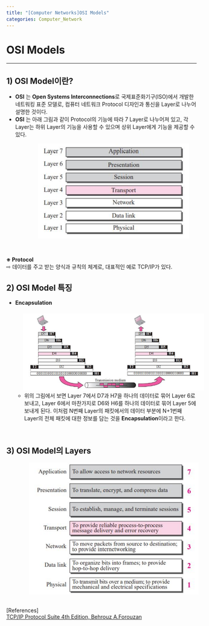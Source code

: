 ```yaml
---
title: "[Computer Networks]OSI Models"
categories: Computer_Network
---
```

# OSI Models
<hr>

## 1) OSI Model이란?
+ **OSI** 는 **Open Systems Interconnections**로 국제표준화기구(ISO)에서 개발한 네트워킹 표준 모델로, 컴퓨터 네트워크 Protocol 디자인과 통신을 Layer로 나누어 설명한 것이다. 
+ **OSI** 는 아래 그림과 같이 Protocol의 기능에 따라 7 Layer로 나누어져 있고, 각 Layer는 하위 Layer의 기능을 사용할 수 있으며 상위 Layer에게 기능을 제공할 수 있다. <br>
  <img src="/assets/images/OSI Image.JPG"  style="margin-left:60px; margin-top:15px; width:400px">
<br>

**※ Protocol**<br>
⇨ 데이터를 주고 받는 양식과 규칙의 체계로, 대표적인 예로 TCP/IP가 있다.
<br>

## 2) OSI Model 특징
+ **Encapsulation**
    <img src="/assets/images/OSI Encapsulation.JPG" style="margin-left:20px; margin-top:20px;">
    + 위의 그림에서 보면 Layer 7에서 D7과 H7을 하나의 데이터로 묶어 Layer 6로 보내고, Layer 6에서 마찬가지로 D6와 H6를 하나의 데이터로 묶어 Layer 5에 보내게 된다. 이처럼 N번째 Layer의 패킷에서의 데이터 부분에 N+1번째 Layer의 전체 패킷에 대한 정보를 담는 것을 **Encapsulation**이라고 한다.
 <br>

## 3) OSI Model의 Layers
<img src="/assets/images/OSI Summary.JPG" style="margin-left:60px; width: 450px;">


 <br>
 <br>
 
 [References] <br>
 [TCP/IP Protocol Suite 4th Edition, Behrouz A.Forouzan](https://vaibhav2501.files.wordpress.com/2012/02/tcp_ip-protocol-suite-4th-ed-b-forouzan-mcgraw-hill-2010-bbs.pdf)
 
